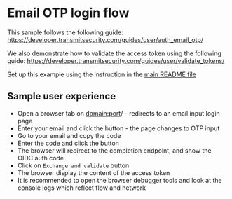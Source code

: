 # Email OTP login flow

This sample follows the following guide:
https://developer.transmitsecurity.com/guides/user/auth_email_otp/

We also demonstrate how to validate the access token using the following guide:
https://developer.transmitsecurity.com/guides/user/validate_tokens/

Set up this example using the instruction in the [main README file](../README.md)

## Sample user experience

- Open a browser tab on <domain:port>/ - redirects to an email input login page
- Enter your email and click the button - the page changes to OTP input
- Go to your email and copy the code
- Enter the code and click the button
- The browser will redirect to the completion endpoint, and show the OIDC auth code
- Click on `Exchange and validate` button
- The browser display the content of the access token
- It is recommended to open the browser debugger tools and look at the console logs which reflect
  flow and network
